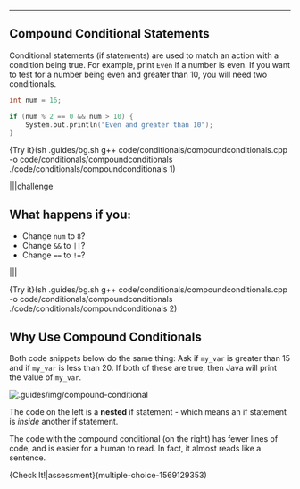 ---

## Compound Conditional Statements

Conditional statements (if statements) are used to match an action with a condition being true. For example, print `Even` if a number is even. If you want to test for a number being even and greater than 10, you will need two conditionals.

```c++
int num = 16;

if (num % 2 == 0 && num > 10) {
    System.out.println("Even and greater than 10");
}
```

{Try it}(sh .guides/bg.sh g++ code/conditionals/compoundconditionals.cpp -o code/conditionals/compoundconditionals ./code/conditionals/compoundconditionals 1)


|||challenge
## What happens if you:
* Change `num` to `8`?
* Change `&&` to `||`?
* Change `==` to `!=`?

|||

{Try it}(sh .guides/bg.sh g++ code/conditionals/compoundconditionals.cpp -o code/conditionals/compoundconditionals ./code/conditionals/compoundconditionals 2)

## Why Use Compound Conditionals

Both code snippets below do the same thing: Ask if `my_var` is greater than 15 and if `my_var` is less than 20. If both of these are true, then Java will print the value of `my_var`.

![.guides/img/compound-conditional](.guides/img/compound-conditional.png)

The code on the left is a **nested** if statement - which means an if statement is *inside* another if statement.

The code with the compound conditional (on the right) has fewer lines of code, and is easier for a human to read. In fact, it almost reads like a sentence.

{Check It!|assessment}(multiple-choice-1569129353)
